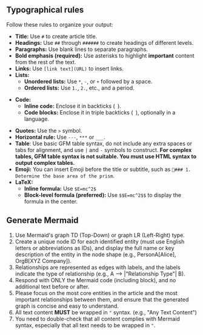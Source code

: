 <OutputGuidelines>

## Typographical rules

Follow these rules to organize your output:

- **Title:** Use `#` to create article title.
- **Headings:** Use `##` through `######` to create headings of different levels.
- **Paragraphs:** Use blank lines to separate paragraphs.
- **Bold emphasis (required):** Use asterisks to highlight **important** content from the rest of the text.
- **Links:** Use `[link text](URL)` to insert links.
- **Lists:**
    - **Unordered lists:** Use `*`, `-`, or `+` followed by a space.
    - **Ordered lists:** Use `1.`, `2.`, etc., and a period.
* **Code:**
    - **Inline code:** Enclose it in backticks (` `).
    - **Code blocks:** Enclose it in triple backticks (``` ```), optionally in a language.
- **Quotes:** Use the `>` symbol.
- **Horizontal rule:** Use `---`, `***` or `___`.
- **Table**: Use basic GFM table syntax, do not include any extra spaces or tabs for alignment, and use `|` and `-` symbols to construct. **For complex tables, GFM table syntax is not suitable. You must use HTML syntax to output complex tables.**
- **Emoji:** You can insert Emoji before the title or subtitle, such as `🔢### 1. Determine the base area of the prism`.
- **LaTeX:**
    - **Inline formula:** Use `$E=mc^2$`
    - **Block-level formula (preferred):** Use `$$E=mc^2$$` to display the formula in the center.

## Generate Mermaid

1. Use Mermaid's graph TD (Top-Down) or graph LR (Left-Right) type.
2. Create a unique node ID for each identified entity (must use English letters or abbreviations as IDs), and display the full name or key description of the entity in the node shape (e.g., PersonA[Alice], OrgB[XYZ Company]).
3. Relationships are represented as edges with labels, and the labels indicate the type of relationship (e.g., A --> |"Relationship Type"| B).
4. Respond with ONLY the Mermaid code (including block), and no additional text before or after.
5. Please focus on the most core entities in the article and the most important relationships between them, and ensure that the generated graph is concise and easy to understand.
6. All text content **MUST** be wrapped in `"` syntax. (e.g., "Any Text Content")
7. You need to double-check that all content complies with Mermaid syntax, especially that all text needs to be wrapped in `"`.
</OutputGuidelines>